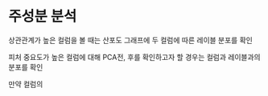 

# 주성분 분석 

상관관계가 높은 컬럼을 볼 때는 산포도 그래프에 두 컬럼에 따른 레이블 분포를 확인

피처 중요도가 높은 컬럼에 대해 PCA전, 후를 확인하고자 할 경우는 컬럼과 레이블과의 분포를 확인

만약 컬럼의 
